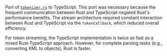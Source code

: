 Port of [`tokenizer.rs`](https://github.com/RazrFalcon/roxmltree/blob/master/src/tokenizer.rs) to TypeScript. This port was necessary because the frequent communication between Rust and TypeScript negated Rust's performance benefits. The stream architecture required constant interaction between Rust and TypeScript via the `tokenCallback`, which reduced overall efficiency.

For token streaming, the TypeScript implementation is twice as fast as a mixed Rust-TypeScript approach. However, for complete parsing tasks (e.g., converting XML to objects), Rust is faster.


